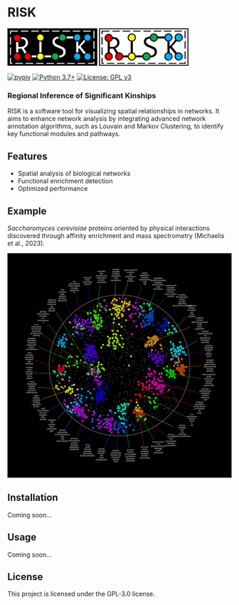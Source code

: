 # RISK

<p align="left">
    <img src="./docs/github/risk-logo-dark.png#gh-dark-mode-only" width="40%" />
    <img src="./docs/github/risk-logo-light.png#gh-light-mode-only" width="40%" />
</p>

[![pypiv](https://img.shields.io/pypi/v/risk-network.svg)](https://pypi.python.org/pypi/risk-network)
[![Python 3.7+](https://img.shields.io/badge/python-3.7+-blue.svg)](https://www.python.org/downloads/)
[![License: GPL v3](https://img.shields.io/badge/License-GPLv3-blue.svg)](https://raw.githubusercontent.com/irahorecka/chrono24/main/LICENSE)

### Regional Inference of Significant Kinships

RISK is a software tool for visualizing spatial relationships in networks. It aims to enhance network analysis by integrating advanced network annotation algorithms, such as Louvain and Markov Clustering, to identify key functional modules and pathways.

## Features

- Spatial analysis of biological networks
- Functional enrichment detection
- Optimized performance

## Example

*Saccharomyces cerevisiae* proteins oriented by physical interactions discovered through affinity enrichment and mass spectrometry (Michaelis et al., 2023).

![Metabolic Network Demo](./docs/github/network.png)

## Installation

Coming soon...

## Usage

Coming soon...

## License

This project is licensed under the GPL-3.0 license.
